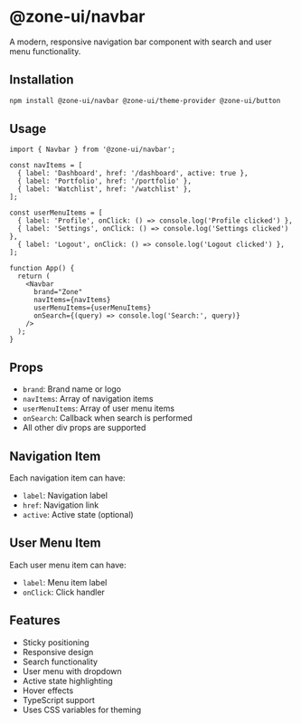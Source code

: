 # @zone-ui/navbar

A modern, responsive navigation bar component with search and user menu functionality.

## Installation

```bash
npm install @zone-ui/navbar @zone-ui/theme-provider @zone-ui/button
```

## Usage

```tsx
import { Navbar } from '@zone-ui/navbar';

const navItems = [
  { label: 'Dashboard', href: '/dashboard', active: true },
  { label: 'Portfolio', href: '/portfolio' },
  { label: 'Watchlist', href: '/watchlist' },
];

const userMenuItems = [
  { label: 'Profile', onClick: () => console.log('Profile clicked') },
  { label: 'Settings', onClick: () => console.log('Settings clicked') },
  { label: 'Logout', onClick: () => console.log('Logout clicked') },
];

function App() {
  return (
    <Navbar
      brand="Zone"
      navItems={navItems}
      userMenuItems={userMenuItems}
      onSearch={(query) => console.log('Search:', query)}
    />
  );
}
```

## Props

- `brand`: Brand name or logo
- `navItems`: Array of navigation items
- `userMenuItems`: Array of user menu items
- `onSearch`: Callback when search is performed
- All other div props are supported

## Navigation Item

Each navigation item can have:
- `label`: Navigation label
- `href`: Navigation link
- `active`: Active state (optional)

## User Menu Item

Each user menu item can have:
- `label`: Menu item label
- `onClick`: Click handler

## Features

- Sticky positioning
- Responsive design
- Search functionality
- User menu with dropdown
- Active state highlighting
- Hover effects
- TypeScript support
- Uses CSS variables for theming
